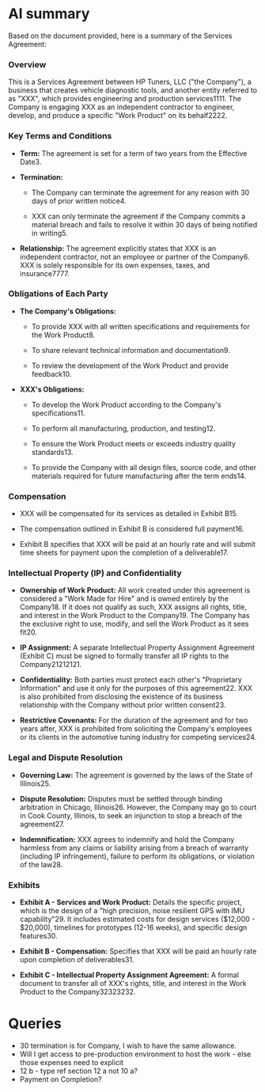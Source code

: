 # AI summary
Based on the document provided, here is a summary of the Services Agreement:

### Overview

This is a Services Agreement between HP Tuners, LLC ("the Company"), a business that creates vehicle diagnostic tools, and another entity referred to as "XXX", which provides engineering and production services1111. The Company is engaging XXX as an independent contractor to engineer, develop, and produce a specific "Work Product" on its behalf2222.

### Key Terms and Conditions

- **Term:** The agreement is set for a term of two years from the Effective Date3.
    
- **Termination:**
    
    - The Company can terminate the agreement for any reason with 30 days of prior written notice4.
        
    - XXX can only terminate the agreement if the Company commits a material breach and fails to resolve it within 30 days of being notified in writing5.
        
- **Relationship:** The agreement explicitly states that XXX is an independent contractor, not an employee or partner of the Company6. XXX is solely responsible for its own expenses, taxes, and insurance7777.
    

### Obligations of Each Party

- **The Company's Obligations:**
    
    - To provide XXX with all written specifications and requirements for the Work Product8.
        
    - To share relevant technical information and documentation9.
        
    - To review the development of the Work Product and provide feedback10.
        
- **XXX's Obligations:**
    
    - To develop the Work Product according to the Company's specifications11.
        
    - To perform all manufacturing, production, and testing12.
        
    - To ensure the Work Product meets or exceeds industry quality standards13.
        
    - To provide the Company with all design files, source code, and other materials required for future manufacturing after the term ends14.
        

### Compensation

- XXX will be compensated for its services as detailed in Exhibit B15.
    
- The compensation outlined in Exhibit B is considered full payment16.
    
- Exhibit B specifies that XXX will be paid at an hourly rate and will submit time sheets for payment upon the completion of a deliverable17.
    

### Intellectual Property (IP) and Confidentiality

- **Ownership of Work Product:** All work created under this agreement is considered a "Work Made for Hire" and is owned entirely by the Company18. If it does not qualify as such, XXX assigns all rights, title, and interest in the Work Product to the Company19. The Company has the exclusive right to use, modify, and sell the Work Product as it sees fit20.
    
- **IP Assignment:** A separate Intellectual Property Assignment Agreement (Exhibit C) must be signed to formally transfer all IP rights to the Company21212121.
    
- **Confidentiality:** Both parties must protect each other's "Proprietary Information" and use it only for the purposes of this agreement22. XXX is also prohibited from disclosing the existence of its business relationship with the Company without prior written consent23.
    
- **Restrictive Covenants:** For the duration of the agreement and for two years after, XXX is prohibited from soliciting the Company's employees or its clients in the automotive tuning industry for competing services24.
    

### Legal and Dispute Resolution

- **Governing Law:** The agreement is governed by the laws of the State of Illinois25.
    
- **Dispute Resolution:** Disputes must be settled through binding arbitration in Chicago, Illinois26. However, the Company may go to court in Cook County, Illinois, to seek an injunction to stop a breach of the agreement27.
    
- **Indemnification:** XXX agrees to indemnify and hold the Company harmless from any claims or liability arising from a breach of warranty (including IP infringement), failure to perform its obligations, or violation of the law28.
    

### Exhibits

- **Exhibit A - Services and Work Product:** Details the specific project, which is the design of a "high precision, noise resilient GPS with IMU capability"29. It includes estimated costs for design services ($12,000 - $20,000), timelines for prototypes (12-16 weeks), and specific design features30.
    
- **Exhibit B - Compensation:** Specifies that XXX will be paid an hourly rate upon completion of deliverables31.
    
- **Exhibit C - Intellectual Property Assignment Agreement:** A formal document to transfer all of XXX's rights, title, and interest in the Work Product to the Company32323232.


# Queries
- 30 termination is for Company, I wish to have the same allowance.
- Will I get access to pre-production environment to host the work - else those expenses need to explicit
- 12 b - type ref section 12 a not 10 a?
- Payment on Completion?